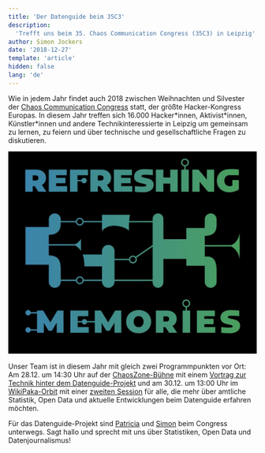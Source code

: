 ```yaml
---
title: 'Der Datenguide beim 35C3'
description:
  'Trefft uns beim 35. Chaos Communication Congress (35C3) in Leipzig'
author: Simon Jockers
date: '2018-12-27'
template: 'article'
hidden: false
lang: 'de'
---
```


Wie in jedem Jahr findet auch 2018 zwischen Weihnachten und Silvester der [Chaos Communication Congress](https://events.ccc.de/congress/2018/) statt, der größte Hacker-Kongress Europas. In diesem Jahr treffen sich 16.000 Hacker\*innen, Aktivist\*innen, Künstler\*innen und andere Technikinteressierte in Leipzig um gemeinsam zu lernen, zu feiern und über technische und gesellschaftliche Fragen zu diskutieren.

![Logo des 35. Chaos Communication Congress](./35c3.jpg)

Unser Team ist in diesem Jahr mit gleich zwei Programmpunkten vor Ort: Am 28.12. um 14:30 Uhr auf der [ChaosZone-Bühne](https://35c3.c3nav.de/l/chaoszone-stage/) mit einem [Vortrag zur Technik hinter dem Datenguide-Projekt](https://cfp.chaoszone.cz/35c3/talk/QX9NBX/) und am 30.12. um 13:00 Uhr im [WikiPaka-Orbit](https://35c3.c3nav.de/l/wikipaka-dining/details/) mit einer [zweiten Session](https://cfp.verschwoerhaus.de/35c3/talk/RGU9XL/) für alle, die mehr über amtliche Statistik, Open Data und aktuelle Entwicklungen beim Datenguide erfahren möchten.

Für das Datenguide-Projekt sind [Patricia](https://twitter.com/pen1710) und [Simon](https://twitter.com/sjockers) beim Congress unterwegs. Sagt hallo und sprecht mit uns über Statistiken, Open Data und Datenjournalismus!
